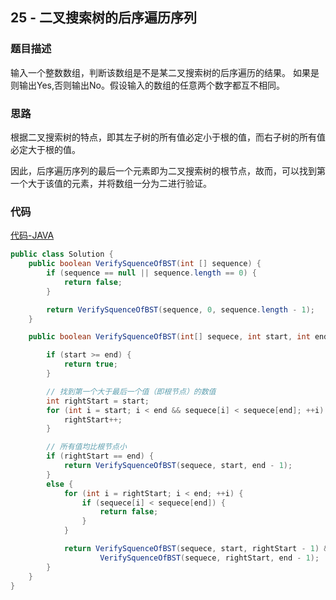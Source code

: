 ## 25 - 二叉搜索树的后序遍历序列

### 题目描述

输入一个整数数组，判断该数组是不是某二叉搜索树的后序遍历的结果。
如果是则输出Yes,否则输出No。假设输入的数组的任意两个数字都互不相同。

### 思路

根据二叉搜索树的特点，即其左子树的所有值必定小于根的值，而右子树的所有值必定大于根的值。

因此，后序遍历序列的最后一个元素即为二叉搜索树的根节点，故而，可以找到第一个大于该值的元素，并将数组一分为二进行验证。

### 代码
[代码-JAVA](Solution.java)

```java
public class Solution {
    public boolean VerifySquenceOfBST(int [] sequence) {
        if (sequence == null || sequence.length == 0) {
            return false;
        }

        return VerifySquenceOfBST(sequence, 0, sequence.length - 1);
    }

    public boolean VerifySquenceOfBST(int[] sequece, int start, int end) {

        if (start >= end) {
            return true;
        }

        // 找到第一个大于最后一个值（即根节点）的数值
        int rightStart = start;
        for (int i = start; i < end && sequece[i] < sequece[end]; ++i) {
            rightStart++;
        }

        // 所有值均比根节点小
        if (rightStart == end) {
            return VerifySquenceOfBST(sequece, start, end - 1);
        }
        else {
            for (int i = rightStart; i < end; ++i) {
                if (sequece[i] < sequece[end]) {
                    return false;
                }
            }

            return VerifySquenceOfBST(sequece, start, rightStart - 1) &&
                    VerifySquenceOfBST(sequece, rightStart, end - 1);
        }
    }
}
```